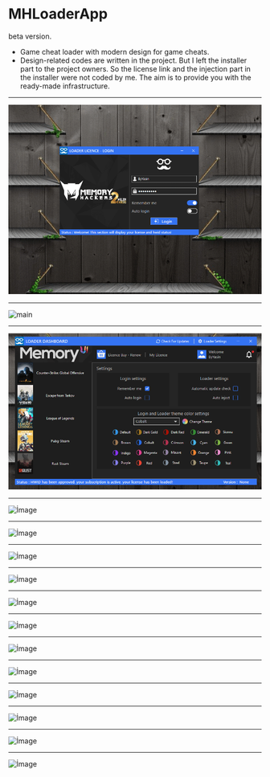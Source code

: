 # MHLoaderApp
beta version.
* Game cheat loader with modern design for game cheats.
* Design-related codes are written in the project. But I left the installer part to the project owners. So the license link and the injection part in the installer were not coded by me. The aim is to provide you with the ready-made infrastructure.
------------

![main](img/1.gif)

------------

![main](img/2.gif)

------------

![main](img/3.gif)

------------

![İmage](https://i.hizliresim.com/iUczNx.png)

------------

![İmage](https://i.hizliresim.com/z5WIDW.png)

------------

![İmage](https://i.hizliresim.com/6spIhK.png)

------------

![İmage](https://i.hizliresim.com/S2W2Me.png)

------------

![İmage](https://i.hizliresim.com/7jGthq.png)

------------

![İmage](https://i.hizliresim.com/V6rbfX.png)

------------

![İmage](https://i.hizliresim.com/Ei6v2y.png)

------------

![İmage](https://i.hizliresim.com/KJTlSR.png)

------------

![İmage](https://memoryhackers.org/attachments/screenshot_1-png.66259/)

------------

![İmage](https://i.hizliresim.com/yZjnUi.png)

------------

![İmage](https://i.hizliresim.com/BqPy8s.png)

------------

![İmage](https://i.hizliresim.com/X4cRTB.png)
